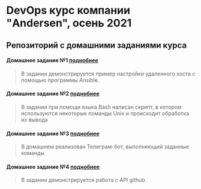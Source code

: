 # DevOps курс компании "Andersen", осень 2021

## Репозиторий c домашними заданиями курса


#### Домашнее задание №1 [поднобнее](1st_home_work(Ansible))
> В задании демонстрируется пример настройки удаленного хоста с помощью программы Ansible.

#### Домашнее задание №2 [поднобнее](2d_home_work(Bash_script))
> В задании при помощи языка Bash написан скрипт, в котором используются некоторые поманды Unix и происходит обработка их вывода

#### Домашнее задание №3 [поднобнее](3d_home_work(Go_bot))
> В домашнем реализован Телеграм-бот, выполняющий заданные команды
> 
#### Домашнее задание №4 [поднобнее](4th_home_work(Git_Script))
> В задании демонстрируется работа с API github.

